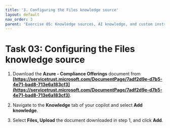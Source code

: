 ```yaml
---
title: '3. Configuring the Files knowledge source'
layout: default
nav_order: 3
parent: 'Exercise 05: Knowledge sources, AI knowledge, and custom instructions'
---
```


# Task 03: Configuring the Files knowledge source

1.	Download the **Azure - Compliance Offerings** document from **[https://servicetrust.microsoft.com/DocumentPage/7adf2d9e-d7b5-4e71-bad8-713e6a183cf3](https://servicetrust.microsoft.com/DocumentPage/7adf2d9e-d7b5-4e71-bad8-713e6a183cf3)**.

2.	Navigate to the **Knowledge** tab of your copilot and select **Add knowledge**.

3.	Select **Files, Upload** the document downloaded in step 1, and click **Add**.
